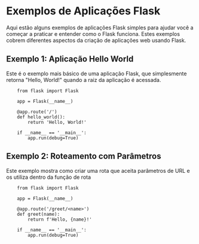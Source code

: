 # Exemplos de Aplicações Flask

Aqui estão alguns exemplos de aplicações Flask simples para ajudar você a começar a praticar e entender como o Flask funciona. Estes exemplos cobrem diferentes aspectos da criação de aplicações web usando Flask.

## Exemplo 1: Aplicação Hello World

Este é o exemplo mais básico de uma aplicação Flask, que simplesmente retorna "Hello, World!" quando a raiz da aplicação é acessada.

        
        from flask import Flask

        app = Flask(__name__)

        @app.route('/')
        def hello_world():
            return 'Hello, World!'

        if __name__ == '__main__':
            app.run(debug=True)


## Exemplo 2: Roteamento com Parâmetros

Este exemplo mostra como criar uma rota que aceita parâmetros de URL e os utiliza dentro da função de rota


        from flask import Flask

        app = Flask(__name__)

        @app.route('/greet/<name>')
        def greet(name):
            return f'Hello, {name}!'

        if __name__ == '__main__':
            app.run(debug=True)
